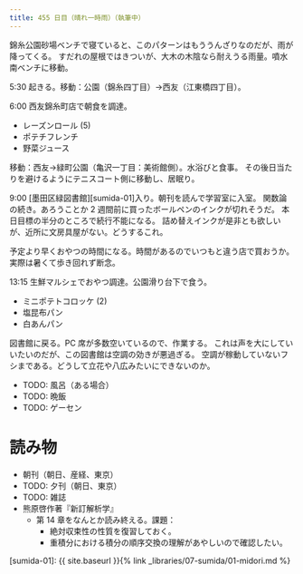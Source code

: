 ```yaml
---
title: 455 日目（晴れ一時雨）（執筆中）
---
```


錦糸公園砂場ベンチで寝ていると、このパターンはもううんざりなのだが、雨が降ってくる。
すだれの屋根ではきついが、大木の木陰なら耐えうる雨量。噴水南ベンチに移動。

5:30 起きる。移動：公園（錦糸四丁目）→西友（江東橋四丁目）。

6:00 西友錦糸町店で朝食を調達。
* レーズンロール (5)
* ポテチフレンチ
* 野菜ジュース

移動：西友→緑町公園（亀沢一丁目：美術館側）。水浴びと食事。
その後日当たりを避けるようにテニスコート側に移動し、居眠り。

9:00 [墨田区緑図書館][sumida-01]入り。朝刊を読んで学習室に入室。
関数論の続き。あろうことか 2 週間前に買ったボールペンのインクが切れそうだ。
本日目標の半分のところで続行不能になる。
詰め替えインクが是非とも欲しいが、近所に文房具屋がない。どうするこれ。

予定より早くおやつの時間になる。時間があるのでいつもと違う店で買おうか。
実際は暑くて歩き回れず断念。

13:15 生鮮マルシェでおやつ調達。公園滑り台下で食う。
* ミニポテトコロッケ (2)
* 塩昆布パン
* 白あんパン

図書館に戻る。PC 席が多数空いているので、作業する。
これは声を大にしていいたいのだが、この図書館は空調の効きが悪過ぎる。
空調が稼動していないフシまである。どうして立花や八広みたいにできないのか。

* TODO: 風呂（ある場合）
* TODO: 晩飯
* TODO: ゲーセン

# 読み物

* 朝刊（朝日、産経、東京）
* TODO: 夕刊（朝日、東京）
* TODO: 雑誌
* 熊原啓作著『新訂解析学』
  * 第 14 章をなんとか読み終える。課題：
    * 絶対収束性の性質を復習しておく。
    * 重積分における積分の順序交換の理解があやしいので確認したい。

[sumida-01]: {{ site.baseurl }}{% link _libraries/07-sumida/01-midori.md %}
